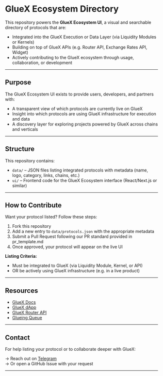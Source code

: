 # GlueX Ecosystem Directory

This repository powers the **GlueX Ecosystem UI**, a visual and searchable directory of protocols that are:

- Integrated into the GlueX Execution or Data Layer (via Liquidity Modules or Kernels)
- Building on top of GlueX APIs (e.g. Router API, Exchange Rates API, Widget)
- Actively contributing to the GlueX ecosystem through usage, collaboration, or development

---

## Purpose

The GlueX Ecosystem UI exists to provide users, developers, and partners with:

- A transparent view of which protocols are currently live on GlueX
- Insight into which protocols are using GlueX infrastructure for execution and data
- A discovery layer for exploring projects powered by GlueX across chains and verticals

---

## Structure

This repository contains:

- `data/` – JSON files listing integrated protocols with metadata (name, logo, category, links, chains, etc.)
- `ui/` – Frontend code for the GlueX Ecosystem interface (React/Next.js or similar)
  
---

## How to Contribute

Want your protocol listed? Follow these steps:

1. Fork this repository
2. Add a new entry to `data/protocols.json` with the appropriate metadata
3. Submit a Pull Request following our PR standard provided in pr_template.md
4. Once approved, your protocol will appear on the live UI

**Listing Criteria:**

- Must be integrated to GlueX (via Liquidity Module, Kernel, or API)
- OR be actively using GlueX infrastructure (e.g. in a live product)

---

## Resources

- [GlueX Docs](https://docs.gluex.xyz)
- [GlueX dApp](https://dapp.gluex.xyz)
- [GlueX Router API](https://docs.gluex.xyz/gluex-apis/router-api/)
- [Glueing Queue](https://gluex.github.io/glueing-queue/)

---

## Contact

For help listing your protocol or to collaborate deeper with GlueX:

→ Reach out on [Telegram](https://t.me/gluexprotocol)  
→ Or open a GitHub Issue with your request

---

